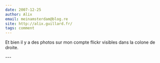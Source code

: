 ```yaml
---
date: 2007-12-25
author: Alix
email: meinamsterdam@blog.re
site: http://alix.guillard.fr/
tags: comment
---
```


<p>
Et bien il y a des photos sur mon compte flickr visibles dans la colone de droite.
</p>
---